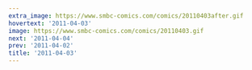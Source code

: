 ```yaml
---
extra_image: https://www.smbc-comics.com/comics/20110403after.gif
hovertext: '2011-04-03'
image: https://www.smbc-comics.com/comics/20110403.gif
next: '2011-04-04'
prev: '2011-04-02'
title: '2011-04-03'
---
```

